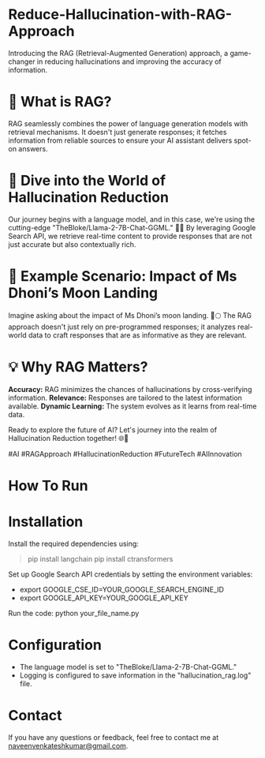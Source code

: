 # Reduce-Hallucination-with-RAG-Approach
Introducing the RAG (Retrieval-Augmented Generation) approach, a game-changer in reducing hallucinations and improving the accuracy of information.

# 🤖 What is RAG?
RAG seamlessly combines the power of language generation models with retrieval mechanisms. It doesn't just generate responses; it fetches information from reliable sources to ensure your AI assistant delivers spot-on answers.

# 🌈 Dive into the World of Hallucination Reduction
Our journey begins with a language model, and in this case, we're using the cutting-edge "TheBloke/Llama-2-7B-Chat-GGML." 🚀✨ By leveraging Google Search API, we retrieve real-time content to provide responses that are not just accurate but also contextually rich.

# 🧐 Example Scenario: Impact of Ms Dhoni’s Moon Landing
Imagine asking about the impact of Ms Dhoni’s moon landing. 🚀🌕 The RAG approach doesn't just rely on pre-programmed responses; it analyzes real-world data to craft responses that are as informative as they are relevant.

# 💡 Why RAG Matters?
**Accuracy:** RAG minimizes the chances of hallucinations by cross-verifying information.
**Relevance:** Responses are tailored to the latest information available.
**Dynamic Learning:** The system evolves as it learns from real-time data.

Ready to explore the future of AI? Let's journey into the realm of Hallucination Reduction together! 🌐🤝

#AI #RAGApproach #HallucinationReduction #FutureTech #AIInnovation

# How To Run
# Installation

Install the required dependencies using:
>pip install langchain
>pip install ctransformers

Set up Google Search API credentials by setting the environment variables:
- export GOOGLE_CSE_ID=YOUR_GOOGLE_SEARCH_ENGINE_ID
- export GOOGLE_API_KEY=YOUR_GOOGLE_API_KEY

Run the code:
python your_file_name.py

# Configuration
- The language model is set to "TheBloke/Llama-2-7B-Chat-GGML."
- Logging is configured to save information in the "hallucination_rag.log" file.

# Contact
If you have any questions or feedback, feel free to contact me at naveenvenkateshkumar@gmail.com.


